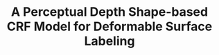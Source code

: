 ---
title: "A Perceptual Depth Shape-based CRF Model for Deformable Surface Labeling"
style: fill
color: light
description: 2015 12th Conference on Computer and Robot Vision
external_url: https://ieeexplore.ieee.org/document/7158338
---